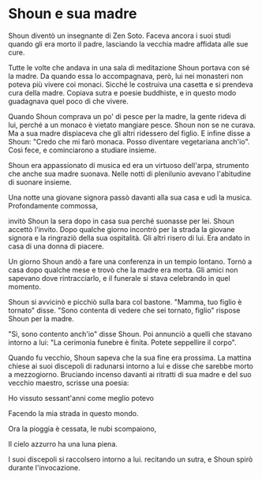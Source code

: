 # Shoun e sua madre

Shoun diventò un insegnante di Zen Soto. Faceva ancora i suoi studi quando gli era morto il padre, lasciando la vecchia madre affidata alle sue cure.

Tutte le volte che andava in una sala di meditazione Shoun portava con sé la madre. Da quando essa lo accompagnava, però, lui nei monasteri non poteva più vivere coi monaci. Sicché le costruiva una casetta e si prendeva cura della madre. Copiava sutra e poesie buddhiste, e in questo modo guadagnava quel poco di che vivere.

Quando Shoun comprava un po' di pesce per la madre, la gente rideva di lui, perché a un monaco è vietato mangiare pesce. Shoun non se ne curava. Ma a sua madre dispiaceva che gli altri ridessero del figlio. E infine disse a Shoun: "Credo che mi farò monaca. Posso diventare vegetariana anch'io". Così fece, e cominciarono a studiare insieme.

Shoun era appassionato di musica ed era un virtuoso dell'arpa, strumento che anche sua madre suonava. Nelle notti di plenilunio avevano l'abitudine di suonare insieme.

Una notte una giovane signora passò davanti alla sua casa e udì la musica. Profondamente commossa,

invitò Shoun la sera dopo in casa sua perché suonasse per lei. Shoun accettò l'invito. Dopo qualche giorno incontrò per la strada la giovane signora e la ringraziò della sua ospitalità. Gli altri risero di lui. Era andato in casa di una donna di piacere.

Un giorno Shoun andò a fare una conferenza in un tempio lontano. Tornò a casa dopo qualche mese e trovò che la madre era morta. Gli amici non sapevano dove rintracciarlo, e il funerale si stava celebrando in quel momento.

Shoun si avvicinò e picchiò sulla bara col bastone. "Mamma, tuo figlio è tornato" disse. "Sono contenta di vedere che sei tornato, figlio" rispose Shoun per la madre.

"Sì, sono contento anch'io" disse Shoun. Poi annunciò a quelli che stavano intorno a lui: "La cerimonia funebre è finita. Potete seppellire il corpo".

Quando fu vecchio, Shoun sapeva che la sua fine era prossima. La mattina chiese ai suoi discepoli di radunarsi intorno a lui e disse che sarebbe morto a mezzogiorno. Bruciando incenso davanti ai ritratti di sua madre e del suo vecchio maestro, scrisse una poesia:

Ho vissuto sessant'anni come meglio potevo

Facendo la mia strada in questo mondo.

Ora la pioggia è cessata, le nubi scompaiono,

Il cielo azzurro ha una luna piena.

I suoi discepoli si raccolsero intorno a lui. recitando un sutra, e Shoun spirò durante l'invocazione.
